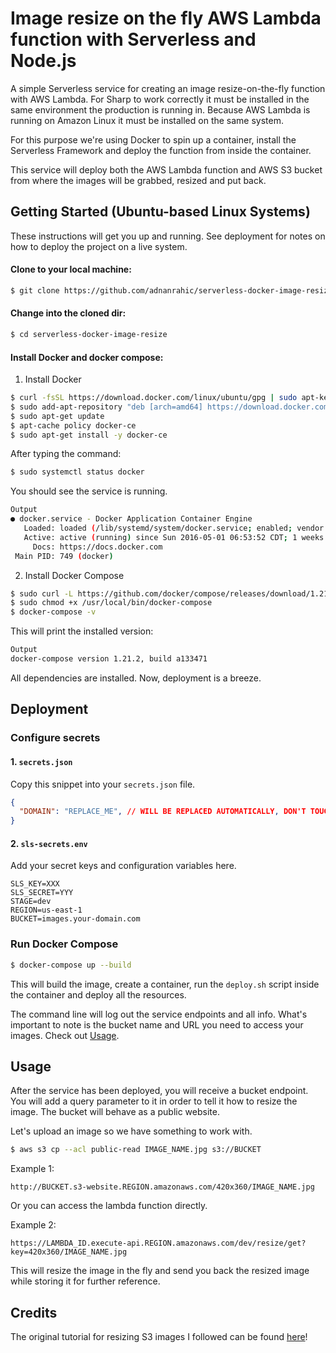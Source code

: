 # Image resize on the fly AWS Lambda function with Serverless and Node.js

A simple Serverless service for creating an image resize-on-the-fly function with AWS Lambda. For Sharp to work correctly it must be installed in the same environment the production is running in. Because AWS Lambda is running on Amazon Linux it must be installed on the same system.

For this purpose we're using Docker to spin up a container, install the Serverless Framework and deploy the function from inside the container.

This service will deploy both the AWS Lambda function and AWS S3 bucket from where the images will be grabbed, resized and put back.

## Getting Started (Ubuntu-based Linux Systems)

These instructions will get you up and running. See deployment for notes on how to deploy the project on a live system.

#### Clone to your local machine:

```bash
$ git clone https://github.com/adnanrahic/serverless-docker-image-resize.git
```

#### Change into the cloned dir:
```bash
$ cd serverless-docker-image-resize
```

#### Install Docker and docker compose:

1. Install Docker
```bash
$ curl -fsSL https://download.docker.com/linux/ubuntu/gpg | sudo apt-key add -
$ sudo add-apt-repository "deb [arch=amd64] https://download.docker.com/linux/ubuntu $(lsb_release -cs) stable"
$ sudo apt-get update
$ apt-cache policy docker-ce
$ sudo apt-get install -y docker-ce
```
After typing the command:
```bash
$ sudo systemctl status docker
```
You should see the service is running.
```bash
Output
● docker.service - Docker Application Container Engine
   Loaded: loaded (/lib/systemd/system/docker.service; enabled; vendor preset: enabled)
   Active: active (running) since Sun 2016-05-01 06:53:52 CDT; 1 weeks 3 days ago
     Docs: https://docs.docker.com
 Main PID: 749 (docker)
```

2. Install Docker Compose
```bash
$ sudo curl -L https://github.com/docker/compose/releases/download/1.21.2/docker-compose-`uname -s`-`uname -m` -o /usr/local/bin/docker-compose
$ sudo chmod +x /usr/local/bin/docker-compose
$ docker-compose -v
```
This will print the installed version:
```bash
Output
docker-compose version 1.21.2, build a133471
```

All dependencies are installed. Now, deployment is a breeze.

## Deployment

### Configure secrets

#### 1. `secrets.json`

Copy this snippet into your `secrets.json` file.
```json
{
  "DOMAIN": "REPLACE_ME", // WILL BE REPLACED AUTOMATICALLY, DON'T TOUCH IT
}
```

#### 2. `sls-secrets.env`

Add your secret keys and configuration variables here.
```env
SLS_KEY=XXX
SLS_SECRET=YYY
STAGE=dev
REGION=us-east-1
BUCKET=images.your-domain.com
```

### Run Docker Compose
```bash
$ docker-compose up --build
```
This will build the image, create a container, run the `deploy.sh` script inside the container and deploy all the resources.

The command line will log out the service endpoints and all info. What's important to note is the bucket name and URL you need to access your images. Check out [Usage](#usage).

## Usage

After the service has been deployed, you will receive a bucket endpoint. You will add a query parameter to it in order to tell it how to resize the image. The bucket will behave as a public website.

Let's upload an image so we have something to work with.
```bash
$ aws s3 cp --acl public-read IMAGE_NAME.jpg s3://BUCKET
```

Example 1:
```
http://BUCKET.s3-website.REGION.amazonaws.com/420x360/IMAGE_NAME.jpg
```

Or you can access the lambda function directly.

Example 2:
```
https://LAMBDA_ID.execute-api.REGION.amazonaws.com/dev/resize/get?key=420x360/IMAGE_NAME.jpg
```

This will resize the image in the fly and send you back the resized image while storing it for further reference.

## Credits
The original tutorial for resizing S3 images I followed can be found [here](https://aws.amazon.com/blogs/compute/resize-images-on-the-fly-with-amazon-s3-aws-lambda-and-amazon-api-gateway/)!

